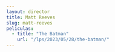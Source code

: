 ```yaml
---
layout: director
title: Matt Reeves
slug: matt-reeves
peliculas:
  - title: "The Batman"
    url: "/lps/2023/05/28/the-batman/"
---
```

